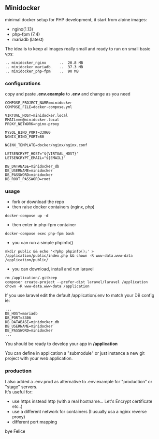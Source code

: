 ## Minidocker 

minimal docker setup for PHP development,
it start from alpine images:   
- nginx(1.13)  
- php-fpm (7.4)
- mariadb (latest)

The idea is to keep al images really small and ready to run on small basic vps:

```
.. minidocker_nginx      ..  20.8 MB  
.. minidocker_mariadb_   ..  37.3 MB
.. minidocker_php-fpm    ..  90 MB
```

### configurations
copy and paste __.env.example__ to __.env__ and change as you need
```.dotenv
COMPOSE_PROJECT_NAME=minidocker
COMPOSE_FILE=docker-compose.yml

VIRTUAL_HOST=minidocker.local
EMAIL=me@minidocker.local
PROXY_NETWORK=nginx-proxy

MYSQL_BIND_PORT=33060
NGNIX_BIND_PORT=80

NGINX_TEMPLATE=docker/nginx/nginx.conf

LETSENCRYPT_HOST="${VIRTUAL_HOST}"
LETSENCRYPT_EMAIL="${EMAIL}"

DB_DATABASE=minidocker_db
DB_USERNAME=minidocker
DB_PASSWORD=minidocker
DB_ROOT_PASSWORD=root

```



### usage

- fork or download the repo 
- then raise docker containers (nginx, php)

```
docker-compose up -d
```

- then enter in php-fpm container

```
docker-compose exec php-fpm bash
```

- you can run a simple phpinfo() 
```
mkdir public && echo '<?php phpinfo();' > /application/public/index.php && chown -R www-data.www-data /application/public/

```
- you can download, install and run laravel 

```
rm /application/.gitkeep
composer create-project --prefer-dist laravel/laravel /application
chown -R www-data.www-data /application

```
If you use laravel edit the default /application/.env to match your DB config ie:
```dotenv
...
DB_HOST=mariadb
DB_PORT=3306
DB_DATABASE=minidocker_db
DB_USERNAME=minidocker
DB_PASSWORD=minidocker
...
```
 

You should be ready to develop your app in __/application__

You can define in application a "submodule" or just instance a new git project with your web application.
 




### production

I also added a .env.prod as alternative to .env.example for "production" or "stage" servers.  
It's useful for:

- use https instead http (with a real hostname... Let's Encrypt certificate etc..)
- use a different network for containers (I usually usa a nginx reverse proxy) 
- different port mapping 


bye Felice